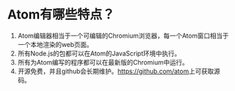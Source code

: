 # Atom有哪些特点？

1.  Atom编辑器相当于一个可编辑的Chromium浏览器，每一个Atom窗口相当于一个本地渲染的web页面。
2.  所有Node.js的包都可以在Atom的JavaScript环境中执行。
3.  所有为Atom编写的程序都可以在最新版的Chromium中运行。
4.  开源免费，并且github会长期维护。<https://github.com/atom>上可获取源码。
